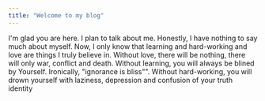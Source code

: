 ```yaml
---
title: "Welcome to my blog"
---
```


I'm glad you are here. I plan to talk about me. Honestly, I have nothing to say much about myself. Now, I only know that learning and hard-working and love are things I truly believe in. Without love, there will be nothing, there will only war, conflict and death. Without learning, you will always be blined by Yourself. Ironically, "ignorance is bliss"". Without hard-working, you will drown yourself with laziness, depression and confusion of your truth identity

